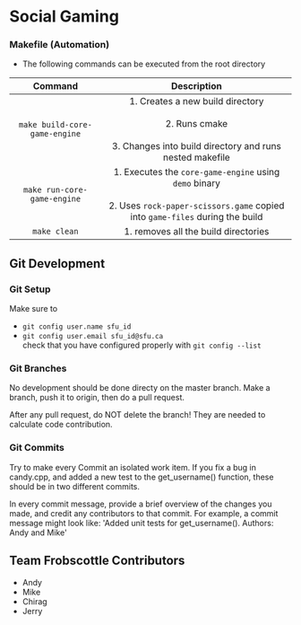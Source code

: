 # Social Gaming

### Makefile (Automation)
* The following commands can be executed from the root directory

|            Command            |                                                                   Description                                                                  |
|:-----------------------------:|:----------------------------------------------------------------------------------------------------------------------------------------------:|
| `make build-core-game-engine` | 1. Creates a new build directory <br><br>2. Runs cmake <br><br>3. Changes into build directory and runs nested makefile<br>                    |
| `make run-core-game-engine`   | 1. Executes the `core-game-engine` using `demo` binary<br><br>2. Uses `rock-paper-scissors.game` copied into `game-files` during the build<br> |
| `make clean`                  | 1. removes all the build directories                                                                                                           |

## Git Development 
### Git Setup
Make sure to 
- `git config user.name sfu_id`  
- `git config user.email sfu_id@sfu.ca`  
check that you have configured properly with `git config --list`

### Git Branches 
No development should be done directy on the master branch. 
Make a branch, push it to origin, then do a pull request.

After any pull request, do NOT delete the branch! They are needed to calculate code contribution.

### Git Commits 
Try to make every Commit an isolated work item. If you fix a bug in candy.cpp, and added a new test to the get_username() function, these should be in two different commits. 

In every commit message, provide a brief overview of the changes you made, and credit any contributors to that commit. For example, a commit message might look like: 
'Added unit tests for get_username(). Authors: Andy and Mike'

## Team Frobscottle Contributors 
- Andy 
- Mike
- Chirag
- Jerry
